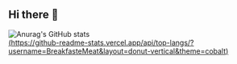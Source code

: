 ## Hi there 👋
![Anurag's GitHub stats](https://github-readme-stats.vercel.app/api?username=BreakfasteMeat&show_icons=true&theme=cobalt)
<br>
[(https://github-readme-stats.vercel.app/api/top-langs/?username=BreakfasteMeat&layout=donut-vertical&theme=cobalt)](https://github.com/anuraghazra/github-readme-stats)

<!--
**BreakfasteMeat/BreakfasteMeat** is a ✨ _special_ ✨ repository because its `README.md` (this file) appears on your GitHub profile.

Here are some ideas to get you started:

- 🔭 I’m currently working on ...
- 🌱 I’m currently learning ...
- 👯 I’m looking to collaborate on ...
- 🤔 I’m looking for help with ...
- 💬 Ask me about ...
- 📫 How to reach me: ...
- 😄 Pronouns: ...
- ⚡ Fun fact: ...
-->
